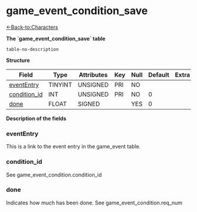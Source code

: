 # game\_event\_condition\_save

[<-Back-to:Characters](database-characters.md)

**The \`game\_event\_condition\_save\` table**

`table-no-description`

**Structure**

| Field             | Type       | Attributes | Key | Null | Default | Extra | Comment |
|-------------------|------------|------------|-----|------|---------|-------|---------|
| [eventEntry][1]   | TINYINT | UNSIGNED   | PRI | NO   |         |       |         |
| [condition_id][2] | INT    | UNSIGNED   | PRI | NO   | 0       |       |         |
| [done][3]         | FLOAT      | SIGNED     |     | YES  | 0       |       |         |

[1]: #evententry
[2]: #condition_id
[3]: #done

**Description of the fields**

### eventEntry

This is a link to the event entry in the game\_event table.

### condition\_id

See game\_event\_condition.condition\_id

### done

Indicates how much has been done. See game\_event\_condition.req\_num
